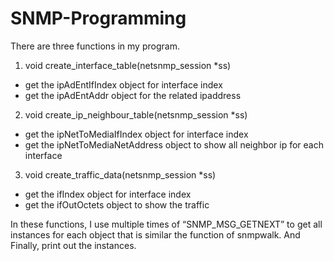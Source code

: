 SNMP-Programming
================

There are three functions in my program.

1.	void create_interface_table(netsnmp_session *ss)
-	get the ipAdEntIfIndex object for interface index
-	get the ipAdEntAddr object for the related ipaddress
	
2.	void create_ip_neighbour_table(netsnmp_session *ss)

-	get the ipNetToMediaIfIndex object for interface index
-	get the ipNetToMediaNetAddress object to show all neighbor ip for each interface


3.	void create_traffic_data(netsnmp_session *ss)
-	get the ifIndex object for interface index
-	get the ifOutOctets object to show the traffic

In these functions, I use multiple times of “SNMP_MSG_GETNEXT” to get all instances for each object that is similar the function of snmpwalk. And Finally, print out the instances.
